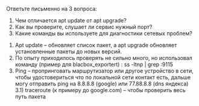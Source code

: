 Ответьте письменно на 3 вопроса:
 1. Чем отличается apt update от apt upgrade?
 2. Как вы проверите, слушает ли сервис нужный порт?
 3. Какие команды вы используете для диагностики сетевых проблем?

1)	Apt update – обновляет список пакет, а apt upgrade обновляет установленные пакеты до новых версий.
2)	 По опыту приходилось проверять не сильно много, но использовал команду (пример для blacbox_exportert) :  ss -ltnp | grep :9115
3)	Ping – пропринговать маршрутизатор или другое устройство в сети, чтобы удостовериться что по локальной сети контакт есть, дальше могу отправить ping на 8.8.8.8 (google) или 77.88.8.8 (dns яндекса)
3.1)	traceroute (к примеру до google.com) – чтобы проверить весь путь пакета
